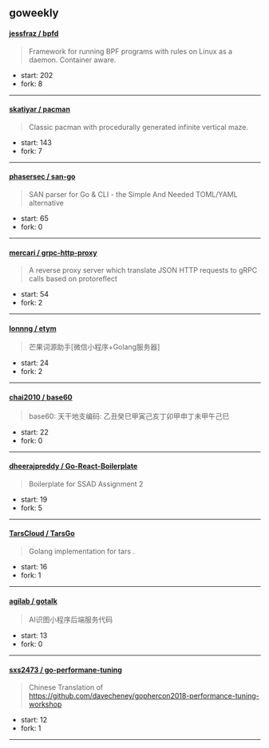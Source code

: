 ## goweekly

#### [jessfraz / bpfd](https://github.com/jessfraz/bpfd)

> Framework for running BPF programs with rules on Linux as a daemon. Container aware.

+ start: 202
+ fork: 8

----


#### [skatiyar / pacman](https://github.com/skatiyar/pacman)

> Classic pacman with procedurally generated infinite vertical maze.

+ start: 143
+ fork: 7

----


#### [phasersec / san-go](https://github.com/phasersec/san-go)

> SAN parser for Go & CLI - the Simple And Needed TOML/YAML alternative

+ start: 65
+ fork: 0

----


#### [mercari / grpc-http-proxy](https://github.com/mercari/grpc-http-proxy)

> A reverse proxy server which translate JSON HTTP requests to gRPC calls based on protoreflect

+ start: 54
+ fork: 2

----


#### [lonnng / etym](https://github.com/lonnng/etym)

> 芒果词源助手[微信小程序+Golang服务器]

+ start: 24
+ fork: 2

----


#### [chai2010 / base60](https://github.com/chai2010/base60)

> base60: 天干地支编码: 乙丑癸巳甲寅己亥丁卯甲申丁未甲午己巳

+ start: 22
+ fork: 0

----


#### [dheerajpreddy / Go-React-Boilerplate](https://github.com/dheerajpreddy/Go-React-Boilerplate)

> Boilerplate for SSAD Assignment 2 

+ start: 19
+ fork: 5

----


#### [TarsCloud / TarsGo](https://github.com/TarsCloud/TarsGo)

> Golang implementation for tars .

+ start: 16
+ fork: 1

----


#### [agilab / gotalk](https://github.com/agilab/gotalk)

> AI识图小程序后端服务代码

+ start: 13
+ fork: 0

----


#### [sxs2473 / go-performane-tuning](https://github.com/sxs2473/go-performane-tuning)

> Chinese Translation of https://github.com/davecheney/gophercon2018-performance-tuning-workshop

+ start: 12
+ fork: 1

----

